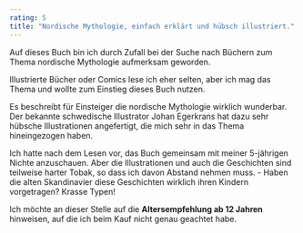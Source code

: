 ```yaml
---
rating: 5
title: "Nordische Mythologie, einfach erklärt und hübsch illustriert."
---
```

Auf dieses Buch bin ich durch Zufall bei der Suche nach Büchern zum Thema 
nordische Mythologie aufmerksam geworden.

Illustrierte Bücher oder Comics lese ich eher selten, aber ich mag das Thema und
wollte zum Einstieg dieses Buch nutzen.

Es beschreibt für Einsteiger die nordische Mythologie wirklich wunderbar. Der
bekannte schwedische Illustrator Johan Egerkrans hat dazu sehr hübsche 
Illustrationen angefertigt, die mich sehr in das Thema hineingezogen haben.

Ich hatte nach dem Lesen vor, das Buch gemeinsam mit meiner 5-jährigen Nichte
anzuschauen. Aber die Illustrationen und auch die Geschichten sind teilweise 
harter Tobak, so dass ich davon Abstand nehmen muss. - Haben die alten 
Skandinavier diese Geschichten wirklich ihren Kindern vorgetragen? Krasse Typen!

Ich möchte an dieser Stelle auf die **Altersempfehlung ab 12 Jahren** hinweisen, 
auf die ich beim Kauf nicht genau geachtet habe.